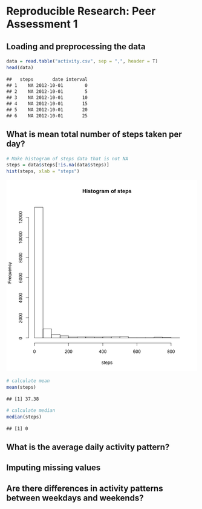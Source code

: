 # Reproducible Research: Peer Assessment 1


## Loading and preprocessing the data

```r
data = read.table("activity.csv", sep = ",", header = T)
head(data)
```

```
##   steps       date interval
## 1    NA 2012-10-01        0
## 2    NA 2012-10-01        5
## 3    NA 2012-10-01       10
## 4    NA 2012-10-01       15
## 5    NA 2012-10-01       20
## 6    NA 2012-10-01       25
```


## What is mean total number of steps taken per day?

```r
# Make histogram of steps data that is not NA
steps = data$steps[!is.na(data$steps)]
hist(steps, xlab = "steps")
```

![plot of chunk unnamed-chunk-2](figure/unnamed-chunk-2.png) 


```r
# calculate mean
mean(steps)
```

```
## [1] 37.38
```

```r
# calculate median
median(steps)
```

```
## [1] 0
```



## What is the average daily activity pattern?



## Imputing missing values



## Are there differences in activity patterns between weekdays and weekends?
